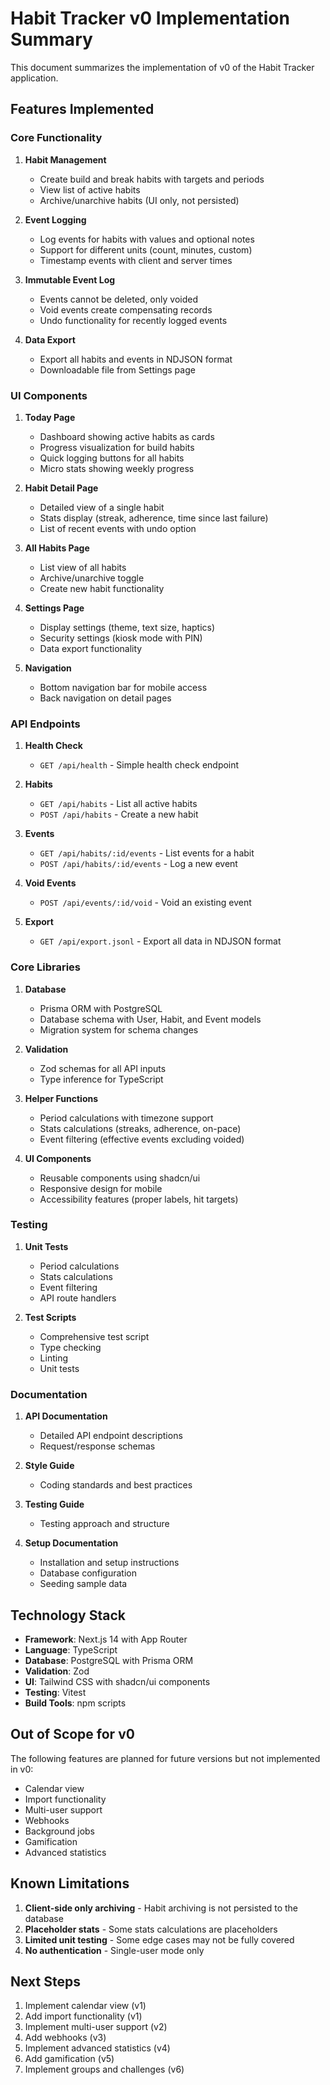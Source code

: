 # Habit Tracker v0 Implementation Summary

This document summarizes the implementation of v0 of the Habit Tracker application.

## Features Implemented

### Core Functionality
1. **Habit Management**
   - Create build and break habits with targets and periods
   - View list of active habits
   - Archive/unarchive habits (UI only, not persisted)

2. **Event Logging**
   - Log events for habits with values and optional notes
   - Support for different units (count, minutes, custom)
   - Timestamp events with client and server times

3. **Immutable Event Log**
   - Events cannot be deleted, only voided
   - Void events create compensating records
   - Undo functionality for recently logged events

4. **Data Export**
   - Export all habits and events in NDJSON format
   - Downloadable file from Settings page

### UI Components
1. **Today Page**
   - Dashboard showing active habits as cards
   - Progress visualization for build habits
   - Quick logging buttons for all habits
   - Micro stats showing weekly progress

2. **Habit Detail Page**
   - Detailed view of a single habit
   - Stats display (streak, adherence, time since last failure)
   - List of recent events with undo option

3. **All Habits Page**
   - List view of all habits
   - Archive/unarchive toggle
   - Create new habit functionality

4. **Settings Page**
   - Display settings (theme, text size, haptics)
   - Security settings (kiosk mode with PIN)
   - Data export functionality

5. **Navigation**
   - Bottom navigation bar for mobile access
   - Back navigation on detail pages

### API Endpoints
1. **Health Check**
   - `GET /api/health` - Simple health check endpoint

2. **Habits**
   - `GET /api/habits` - List all active habits
   - `POST /api/habits` - Create a new habit

3. **Events**
   - `GET /api/habits/:id/events` - List events for a habit
   - `POST /api/habits/:id/events` - Log a new event

4. **Void Events**
   - `POST /api/events/:id/void` - Void an existing event

5. **Export**
   - `GET /api/export.jsonl` - Export all data in NDJSON format

### Core Libraries
1. **Database**
   - Prisma ORM with PostgreSQL
   - Database schema with User, Habit, and Event models
   - Migration system for schema changes

2. **Validation**
   - Zod schemas for all API inputs
   - Type inference for TypeScript

3. **Helper Functions**
   - Period calculations with timezone support
   - Stats calculations (streaks, adherence, on-pace)
   - Event filtering (effective events excluding voided)

4. **UI Components**
   - Reusable components using shadcn/ui
   - Responsive design for mobile
   - Accessibility features (proper labels, hit targets)

### Testing
1. **Unit Tests**
   - Period calculations
   - Stats calculations
   - Event filtering
   - API route handlers

2. **Test Scripts**
   - Comprehensive test script
   - Type checking
   - Linting
   - Unit tests

### Documentation
1. **API Documentation**
   - Detailed API endpoint descriptions
   - Request/response schemas

2. **Style Guide**
   - Coding standards and best practices

3. **Testing Guide**
   - Testing approach and structure

4. **Setup Documentation**
   - Installation and setup instructions
   - Database configuration
   - Seeding sample data

## Technology Stack
- **Framework**: Next.js 14 with App Router
- **Language**: TypeScript
- **Database**: PostgreSQL with Prisma ORM
- **Validation**: Zod
- **UI**: Tailwind CSS with shadcn/ui components
- **Testing**: Vitest
- **Build Tools**: npm scripts

## Out of Scope for v0
The following features are planned for future versions but not implemented in v0:
- Calendar view
- Import functionality
- Multi-user support
- Webhooks
- Background jobs
- Gamification
- Advanced statistics

## Known Limitations
1. **Client-side only archiving** - Habit archiving is not persisted to the database
2. **Placeholder stats** - Some stats calculations are placeholders
3. **Limited unit testing** - Some edge cases may not be fully covered
4. **No authentication** - Single-user mode only

## Next Steps
1. Implement calendar view (v1)
2. Add import functionality (v1)
3. Implement multi-user support (v2)
4. Add webhooks (v3)
5. Implement advanced statistics (v4)
6. Add gamification (v5)
7. Implement groups and challenges (v6)
